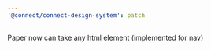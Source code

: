 ```yaml
---
'@connect/connect-design-system': patch
---
```


Paper now can take any html element (implemented for nav)
